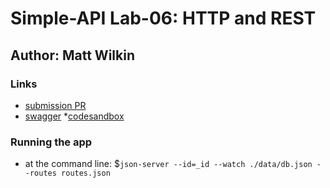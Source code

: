 # Simple-API Lab-06: HTTP and REST

## Author: Matt Wilkin

### Links

* [submission PR](https://github.com/mwilkin-401-advanced-javascript/simple-api/pull/1)
* [swagger](https://app.swaggerhub.com/apis/mwilkin/lab-06/1.0.0)
*[codesandbox](https://codesandbox.io/s/api-client-08fpw)


### Running the app

* at the command line: $`json-server --id=_id --watch ./data/db.json --routes routes.json`




